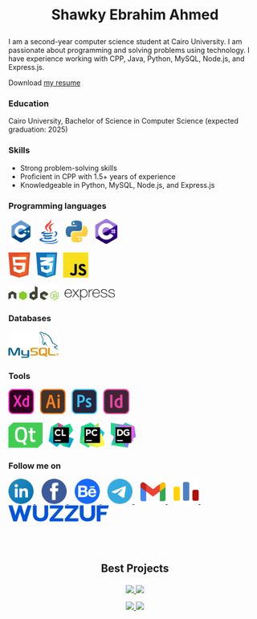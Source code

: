 # <p align="center">Shawky Ebrahim Ahmed</p>

I am a second-year computer science student at Cairo University. I am passionate about programming and solving problems using technology. I have experience working with CPP, Java, Python, MySQL, Node.js, and Express.js.

Download <a href="https://drive.google.com/drive/folders/1yJmOWWaRQpM32haB8CeXCOzK0_WC6o59?usp=share_link">my resume</a>

### Education

Cairo University, Bachelor of Science in Computer Science (expected graduation: 2025)

### Skills

* Strong problem-solving skills
* Proficient in CPP with 1.5+ years of experience
* Knowledgeable in Python, MySQL, Node.js, and Express.js

### Programming languages

<p>
<img height="50" src="./icons/programming languages/cpp.svg">&nbsp;&nbsp;
<img height="50" src="./icons/programming languages/java.svg">&nbsp;&nbsp;
<img height="50" src="./icons/programming languages/python.svg">&nbsp;&nbsp;
<img height="50" src="./icons/programming languages/c-sharp.svg">&nbsp;&nbsp;
</p>

<p>
<img height="50" src="./icons/programming languages/html5.svg">&nbsp;&nbsp;
<img height="50" src="./icons/programming languages/css3.svg">&nbsp;&nbsp;
<img height="50" src="./icons/programming languages/javascript.svg">&nbsp;&nbsp;
</p>

<p>
<img width="100" src="./icons/programming languages/nodejs.svg">&nbsp;&nbsp;
<img width="100" src="./icons/programming languages/expressjs.svg">&nbsp;&nbsp;
</p>

### Databases

<p>
<img width="100" src="./icons/programming languages/mysql.svg">&nbsp;&nbsp;
</p>

### Tools

<p>
<img height="50" src="./icons/tools/design/xd.svg">&nbsp;&nbsp;
<img height="50" src="./icons/tools/design/illustrator.svg">&nbsp;&nbsp;
<img height="50" src="./icons/tools/design/photoshop.svg">&nbsp;&nbsp;
<img height="50" src="./icons/tools/design/indesign.svg">&nbsp;&nbsp;
</p>

<p>
<img height="50" src="./icons/tools/programming/qt.svg">&nbsp;&nbsp;
<img height="50" src="./icons/tools/programming/clion.svg">&nbsp;&nbsp;
<img height="50" src="./icons/tools/programming/pycharm.svg">&nbsp;&nbsp;
<img height="50" src="./icons/tools/programming/datagrip.svg">&nbsp;&nbsp;
</p>

### Follow me on

<p>
<a href="https://www.linkedin.com/in/shawkyebrahim2514/">
<img height="50" src="./icons/follow websites/linkedin.svg">
</a>
&nbsp;&nbsp;
<a href="https://www.facebook.com/shawky.ebrahim.ahmed/">
<img height="50" src="./icons/follow websites/facebook.svg">
</a>
&nbsp;&nbsp;
<a href="https://www.behance.net/shawkyebrahim2514">
<img height="50" src="./icons/follow websites/behance.svg">
</a>
&nbsp;&nbsp;
<a href="https://t.me/shawkyebrahim2514">
<img height="50" src="./icons/follow websites/telegram.svg">
</a>
&nbsp;&nbsp;
<a href="mailto:shawky.ebrahim2514@gmail.com">
<img height="50" src="./icons/follow websites/gmail.svg">
</a>
&nbsp;&nbsp;
<a href="https://codeforces.com/profile/shawkyebrahim">
<img height="50" src="./icons/follow websites/codeforces.svg">
</a>
  &nbsp;&nbsp;
<a href="https://wuzzuf.net/me/shawkyebrahim2514">
  <img width="200" src="./icons/follow websites/wuzzuf.svg">
</a>
</p>
</br> </br>

## <p align="center">Best Projects</p>

<p align="center">

<a href="https://github.com/shawkyebrahim2514/student-system-management">
<img src="https://github-readme-stats.vercel.app/api/pin/?username=shawkyebrahim2514&repo=Student-Database-Management&theme=vue-dark">
</a>
  
<a href="https://github.com/shawkyebrahim2514/Banking-System-Application">
<img src="https://github-readme-stats.vercel.app/api/pin/?username=shawkyebrahim2514&repo=Banking-System-Application&theme=vue-dark">
</a>
  
</p>

<p align="center">

<a href="https://github.com/shawkyebrahim2514/Banking-System-Application-CPP">
<img src="https://github-readme-stats.vercel.app/api/pin/?username=shawkyebrahim2514&repo=Banking-System-Application-CPP&theme=vue-dark">
</a>

<a href="https://github.com/shawkyebrahim2514/Dynamic-Array">
<img src="https://github-readme-stats.vercel.app/api/pin/?username=shawkyebrahim2514&repo=Dynamic-Array&theme=vue-dark">
</a>

</p>
